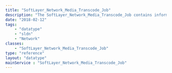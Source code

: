 ```yaml
---
title: "SoftLayer_Network_Media_Transcode_Job"
description: "The SoftLayer_Network_Media_Transcode_Job contains information regarding a transcode job such as input file, output format, user id and so on. "
date: "2018-02-12"
tags:
    - "datatype"
    - "sldn"
    - "Network"
classes:
    - "SoftLayer_Network_Media_Transcode_Job"
type: "reference"
layout: "datatype"
mainService : "SoftLayer_Network_Media_Transcode_Job"
---
```

